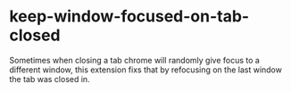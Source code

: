 # keep-window-focused-on-tab-closed
Sometimes when closing a tab chrome will randomly give focus to a different window, this extension fixs that by refocusing on the last window the tab was closed in. 
